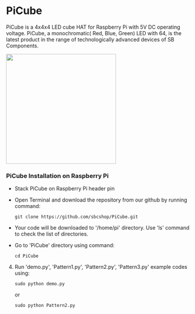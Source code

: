 # PiCube
PiCube is a 4x4x4 LED cube HAT for Raspberry Pi with 5V DC operating voltage. PiCube, a monochromatic( Red, Blue, Green) LED with 64, is the latest product in the range of technologically advanced devices of SB Components.

<img src="https://cdn.shopify.com/s/files/1/1217/2104/products/4_48d6e938-3aa0-4526-88d9-50addc4a1c98_1024x1024.jpg?v=1543402750" width="300">

### PiCube Installation on Raspberry Pi 

* Stack PiCube on Raspberry Pi header pin

* Open Terminal and download the repository from our github by running command: 

   ```
   git clone https://github.com/sbcshop/PiCube.git
   ```
   
* Your code will be downloaded to '/home/pi' directory. Use 'ls' command to check the list of directories.

* Go to 'PiCube' directory using command:
   ```
   cd PiCube
   ```

4. Run 'demo.py', 'Pattern1.py', 'Pattern2.py', 'Pattern3.py' example codes using:

   ```
   sudo python demo.py 
   ```
   or  
   
   ```
   sudo python Pattern2.py 
   ```
